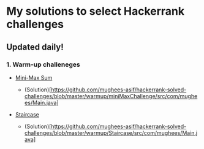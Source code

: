 # My solutions to select Hackerrank challenges

## Updated daily!

### 1. Warm-up challeneges

* [Mini-Max Sum](https://www.hackerrank.com/challenges/mini-max-sum/problem)
  - (Solution)[https://github.com/mughees-asif/hackerrank-solved-challenges/blob/master/warmup/miniMaxChallenge/src/com/mughees/Main.java]

* [Staircase](https://www.hackerrank.com/challenges/staircase/problem)
  - (Solution)[https://github.com/mughees-asif/hackerrank-solved-challenges/blob/master/warmup/Staircase/src/com/mughees/Main.java]